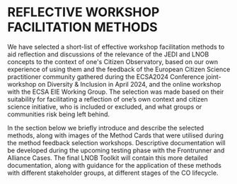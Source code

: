 # REFLECTIVE WORKSHOP FACILITATION METHODS

We have selected a short-list of effective workshop facilitation methods to aid reflection and discussions of the relevance of the JEDI and LNOB concepts to the context of one's Citizen Observatory, based on our own experience of using them and the feedback of the European Citizen Science practitioner community gathered during the ECSA2024 Conference joint-workshop on Diversity & Inclusion in April 2024, and the online workshop with the ECSA EIE Working Group. The selection was made based on their suitability for facilitating a reflection of one’s own context and citizen science initiative, who is included or excluded, and what groups or communities risk being left behind.

In the section below we briefly introduce and describe the selected methods, along with images of the Method Cards that were utilised during the method feedback selection workshops. Descriptive documentation will be developed during the upcoming testing phase with the Frontrunner and Alliance Cases. The final LNOB Toolkit will contain this more detailed documentation, along with guidance for the application of these methods with different stakeholder groups, at different stages of the CO lifecycle.
